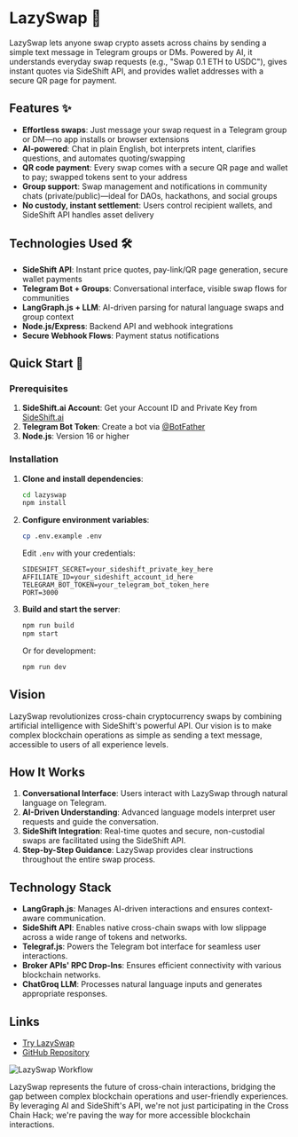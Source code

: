 
# LazySwap 🚀

LazySwap lets anyone swap crypto assets across chains by sending a simple text message in Telegram groups or DMs. Powered by AI, it understands everyday swap requests (e.g., "Swap 0.1 ETH to USDC"), gives instant quotes via SideShift API, and provides wallet addresses with a secure QR page for payment.

## Features ✨

- **Effortless swaps**: Just message your swap request in a Telegram group or DM—no app installs or browser extensions
- **AI-powered**: Chat in plain English, bot interprets intent, clarifies questions, and automates quoting/swapping
- **QR code payment**: Every swap comes with a secure QR page and wallet to pay; swapped tokens sent to your address
- **Group support**: Swap management and notifications in community chats (private/public)—ideal for DAOs, hackathons, and social groups
- **No custody, instant settlement**: Users control recipient wallets, and SideShift API handles asset delivery

## Technologies Used 🛠️

- **SideShift API**: Instant price quotes, pay-link/QR page generation, secure wallet payments
- **Telegram Bot + Groups**: Conversational interface, visible swap flows for communities
- **LangGraph.js + LLM**: AI-driven parsing for natural language swaps and group context
- **Node.js/Express**: Backend API and webhook integrations
- **Secure Webhook Flows**: Payment status notifications

## Quick Start 🚀

### Prerequisites

1. **SideShift.ai Account**: Get your Account ID and Private Key from [SideShift.ai](https://sideshift.ai/account)
2. **Telegram Bot Token**: Create a bot via [@BotFather](https://t.me/botfather)
3. **Node.js**: Version 16 or higher

### Installation

1. **Clone and install dependencies**:
   ```bash
   cd lazyswap
   npm install
   ```

2. **Configure environment variables**:
   ```bash
   cp .env.example .env
   ```
   
   Edit `.env` with your credentials:
   ```env
   SIDESHIFT_SECRET=your_sideshift_private_key_here
   AFFILIATE_ID=your_sideshift_account_id_here
   TELEGRAM_BOT_TOKEN=your_telegram_bot_token_here
   PORT=3000
   ```

3. **Build and start the server**:
   ```bash
   npm run build
   npm start
   ```

   Or for development:
   ```bash
   npm run dev
   ```

## Vision

LazySwap revolutionizes cross-chain cryptocurrency swaps by combining artificial intelligence with SideShift's powerful API. Our vision is to make complex blockchain operations as simple as sending a text message, accessible to users of all experience levels.

## How It Works

1. **Conversational Interface**: Users interact with LazySwap through natural language on Telegram.
2. **AI-Driven Understanding**: Advanced language models interpret user requests and guide the conversation.
3. **SideShift Integration**: Real-time quotes and secure, non-custodial swaps are facilitated using the SideShift API.
4. **Step-by-Step Guidance**: LazySwap provides clear instructions throughout the entire swap process.

## Technology Stack

- **LangGraph.js**: Manages AI-driven interactions and ensures context-aware communication.
- **SideShift API**: Enables native cross-chain swaps with low slippage across a wide range of tokens and networks.
- **Telegraf.js**: Powers the Telegram bot interface for seamless user interactions.
- **Broker APIs' RPC Drop-Ins**: Ensures efficient connectivity with various blockchain networks.
- **ChatGroq LLM**: Processes natural language inputs and generates appropriate responses.

## Links

- [Try LazySwap](https://t.me/LazySwap_Bot)
- [GitHub Repository](https://github.com/shreyan001/lazyswap)

![LazySwap Workflow](https://cdn.dorahacks.io/static/files/191105c3cc5269f3940254e4b588bce3.png)

LazySwap represents the future of cross-chain interactions, bridging the gap between complex blockchain operations and user-friendly experiences. By leveraging AI and SideShift's API, we're not just participating in the Cross Chain Hack; we're paving the way for more accessible blockchain interactions.